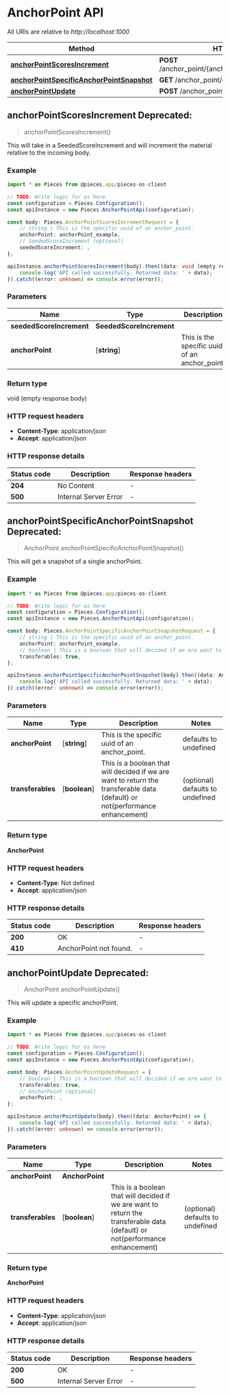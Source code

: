 # AnchorPoint API

All URIs are relative to *http://localhost:1000*

Method | HTTP request | Description
------------- | ------------- | -------------
[**anchorPointScoresIncrement**](AnchorPointApi#anchorpointscoresincrement) | **POST** /anchor_point/\{anchor_point\}/scores/increment | \&#39;/anchor_point/\{anchor_point\}/scores/increment\&#39; [POST]
[**anchorPointSpecificAnchorPointSnapshot**](AnchorPointApi#anchorpointspecificanchorpointsnapshot) | **GET** /anchor_point/\{anchor_point\} | /anchor_point/\{anchor_point\} [GET]
[**anchorPointUpdate**](AnchorPointApi#anchorpointupdate) | **POST** /anchor_point/update | /anchor_point/update [POST]


## **anchorPointScoresIncrement** Deprecated: 
> anchorPointScoresIncrement()

This will take in a SeededScoreIncrement and will increment the material relative to the incoming body.

### Example

```typescript
import * as Pieces from @pieces.app/pieces-os-client

// TODO: Write logic for os here
const configuration = Pieces.Configuration();
const apiInstance = new Pieces.AnchorPointApi(configuration);

const body: Pieces.AnchorPointScoresIncrementRequest = {
    // string | This is the specific uuid of an anchor_point.
    anchorPoint: anchorPoint_example,
    // SeededScoreIncrement (optional)
    seededScoreIncrement: ,
};

apiInstance.anchorPointScoresIncrement(body).then((data: void (empty response body)) => {
    console.log('API called successfully. Returned data: ' + data);
}).catch((error: unknown) => console.error(error));
```

### Parameters

Name | Type | Description  | Notes
------------- | ------------- | ------------- | -------------
 **seededScoreIncrement** | **SeededScoreIncrement**|  |
 **anchorPoint** | [**string**] | This is the specific uuid of an anchor_point. | defaults to undefined


### Return type

void (empty response body)

### HTTP request headers

- **Content-Type**: application/json
- **Accept**: application/json


### HTTP response details
| Status code | Description | Response headers |
|-------------|-------------|------------------|
**204** | No Content |  -  |
**500** | Internal Server Error |  -  |



## **anchorPointSpecificAnchorPointSnapshot** Deprecated: 
> AnchorPoint anchorPointSpecificAnchorPointSnapshot()

This will get a snapshot of a single anchorPoint.

### Example

```typescript
import * as Pieces from @pieces.app/pieces-os-client

// TODO: Write logic for os here
const configuration = Pieces.Configuration();
const apiInstance = new Pieces.AnchorPointApi(configuration);

const body: Pieces.AnchorPointSpecificAnchorPointSnapshotRequest = {
    // string | This is the specific uuid of an anchor_point.
    anchorPoint: anchorPoint_example,
    // boolean | This is a boolean that will decided if we are want to return the transferable data (default) or not(performance enhancement) (optional)
    transferables: true,
};

apiInstance.anchorPointSpecificAnchorPointSnapshot(body).then((data: AnchorPoint) => {
    console.log('API called successfully. Returned data: ' + data);
}).catch((error: unknown) => console.error(error));
```

### Parameters

Name | Type | Description  | Notes
------------- | ------------- | ------------- | -------------
 **anchorPoint** | [**string**] | This is the specific uuid of an anchor_point. | defaults to undefined
 **transferables** | [**boolean**] | This is a boolean that will decided if we are want to return the transferable data (default) or not(performance enhancement) | (optional) defaults to undefined


### Return type

**AnchorPoint**

### HTTP request headers

- **Content-Type**: Not defined
- **Accept**: application/json


### HTTP response details
| Status code | Description | Response headers |
|-------------|-------------|------------------|
**200** | OK |  -  |
**410** | AnchorPoint not found. |  -  |



## **anchorPointUpdate** Deprecated: 
> AnchorPoint anchorPointUpdate()

This will update a specific anchorPoint.

### Example

```typescript
import * as Pieces from @pieces.app/pieces-os-client

// TODO: Write logic for os here
const configuration = Pieces.Configuration();
const apiInstance = new Pieces.AnchorPointApi(configuration);

const body: Pieces.AnchorPointUpdateRequest = {
    // boolean | This is a boolean that will decided if we are want to return the transferable data (default) or not(performance enhancement) (optional)
    transferables: true,
    // AnchorPoint (optional)
    anchorPoint: ,
};

apiInstance.anchorPointUpdate(body).then((data: AnchorPoint) => {
    console.log('API called successfully. Returned data: ' + data);
}).catch((error: unknown) => console.error(error));
```

### Parameters

Name | Type | Description  | Notes
------------- | ------------- | ------------- | -------------
 **anchorPoint** | **AnchorPoint**|  |
 **transferables** | [**boolean**] | This is a boolean that will decided if we are want to return the transferable data (default) or not(performance enhancement) | (optional) defaults to undefined


### Return type

**AnchorPoint**

### HTTP request headers

- **Content-Type**: application/json
- **Accept**: application/json


### HTTP response details
| Status code | Description | Response headers |
|-------------|-------------|------------------|
**200** | OK |  -  |
**500** | Internal Server Error |  -  |




